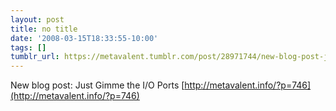 ```yaml
---
layout: post
title: no title
date: '2008-03-15T18:33:55-10:00'
tags: []
tumblr_url: https://metavalent.tumblr.com/post/28971744/new-blog-post-just-gimme-the-io-ports
---
```

New blog post: Just Gimme the I/O Ports [http://metavalent.info/?p=746](http://metavalent.info/?p=746)

